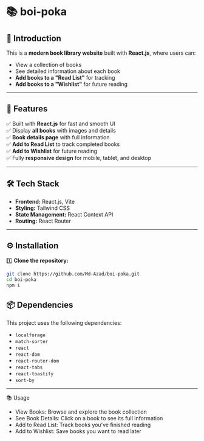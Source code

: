 # 📚 boi-poka

## 📌 Introduction  
This is a **modern book library website** built with **React.js**, where users can:  
- View a collection of books  
- See detailed information about each book  
- **Add books to a "Read List"** for tracking  
- **Add books to a "Wishlist"** for future reading  

---

## 🚀 Features  
✅ Built with **React.js** for fast and smooth UI  
✅ Display **all books** with images and details  
✅ **Book details page** with full information  
✅ **Add to Read List** to track completed books  
✅ **Add to Wishlist** for future reading  
✅ Fully **responsive design** for mobile, tablet, and desktop  

---

## 🛠️ Tech Stack  
- **Frontend:** React.js, Vite  
- **Styling:** Tailwind CSS  
- **State Management:** React Context API  
- **Routing:** React Router  

---

## ⚙️ Installation  

1️⃣ **Clone the repository:**  
```bash
git clone https://github.com/Md-Azad/boi-poka.git
cd boi-poka
npm i
```

## 📦 Dependencies  
This project uses the following dependencies:  

- `localforage`  
- `match-sorter`  
- `react`  
- `react-dom`  
- `react-router-dom`  
- `react-tabs`  
- `react-toastify`  
- `sort-by`  

---

📚 Usage
- View Books: Browse and explore the book collection
- See Book Details: Click on a book to see its full information
- Add to Read List: Track books you’ve finished reading
- Add to Wishlist: Save books you want to read later




